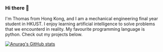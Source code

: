 ### Hi there 👋

I'm Thomas from Hong Kong, and I am a mechanical engineering final year student in HKUST. I enjoy learning artificial intelligence to solve problems that we encounterd in reality.
My favourite programming language is python. Check out my projects below.

[![Anurag's GitHub stats](https://github-readme-stats.vercel.app/api?username=Thomas-MHLam)](https://github.com/Thomas-MHLam/github-readme-stats)
